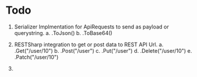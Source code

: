 # Todo

1. Serializer Implmentation for ApiRequests to send as payload or querystring. 
    a. .ToJson()
    b. .ToBase64()

2. RESTSharp integration to get or post data to REST API Url. 
    a. .Get("/user/10")
    b. .Post("/user")
    c. .Put("/user")
    d. .Delete("/user/10")
    e. .Patch("/user/10")
3. 